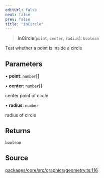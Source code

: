 ```yaml
---
editUrl: false
next: false
prev: false
title: "inCircle"
---
```


> **inCircle**(`point`, `center`, `radius`): `boolean`

Test whether a point is inside a circle

## Parameters

• **point**: `number`[]

• **center**: `number`[]

center point of circle

• **radius**: `number`

radius of circle

## Returns

`boolean`

## Source

[packages/core/src/graphics/geometry.ts:116](https://github.com/dgmjs/dgmjs/blob/main/packages/core/src/graphics/geometry.ts#L116)
